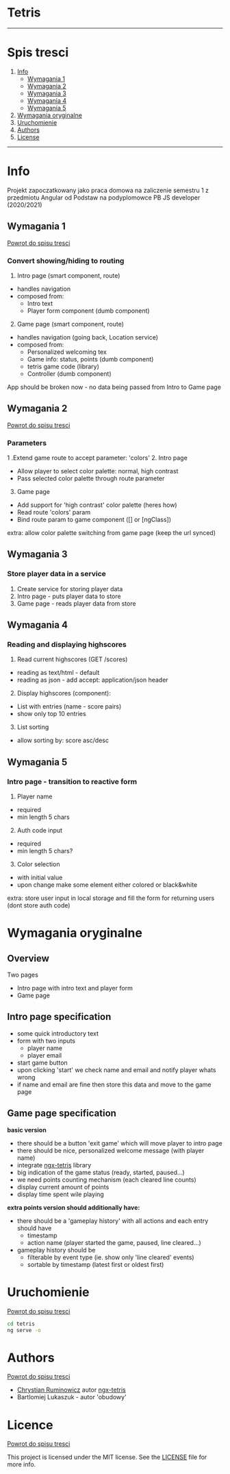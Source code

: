 # Tetris

---

# Spis tresci

1. [Info](#info)
   + [Wymagania 1](#wymagania-1)
   + [Wymagania 2](#wymagania-2)
   + [Wymagania 3](#wymagania-3)
   + [Wymagania 4](#wymagania-4)
   + [Wymagania 5](#wymagania-5)
2. [Wymagania oryginalne](wymagania-oryginalne)
2. [Uruchomienie](#uruchomienie)
3. [Authors](#authors)
4. [License](#license)

---

# Info

Projekt zapoczatkowany jako praca domowa na zaliczenie semestru 1 z przedmiotu Angular od Podstaw na podyplomowce PB JS developer (2020/2021)

## Wymagania 1

[Powrot do spisu tresci](#spis-tresci)

### Convert showing/hiding to routing

1. Intro page (smart component, route)
+ handles navigation
+ composed from:
  - Intro text
  - Player form component (dumb component)
2. Game page (smart component, route)
+ handles navigation (going back, Location service)
+ composed from:
  - Personalized welcoming tex
  - Game info: status, points (dumb component)
  - tetris game code (library)
  - Controller (dumb component)

App should be broken now - no data being passed from Intro to Game page


## Wymagania 2

[Powrot do spisu tresci](#spis-tresci)

### Parameters

1 .Extend game route to accept parameter: 'colors'
2. Intro page
- Allow player to select color palette: normal, high contrast
- Pass selected color palette through route parameter
3. Game page
- Add support for 'high contrast' color palette (heres how)
- Read route 'colors' param
- Bind route param to game component ([] or [ngClass])

extra: allow color palette switching from game page (keep the url synced)

## Wymagania 3

### Store player data in a service

1. Create service for storing player data
2. Intro page - puts player data to store
3. Game page - reads player data from store

## Wymagania 4

### Reading and displaying highscores

1. Read current highscores (GET /scores) 
- reading as text/html - default
- reading as json - add accept: application/json header
2. Display highscores (component):
- List with entries (name - score pairs)
- show only top 10 entries
3. List sorting
- allow sorting by: score asc/desc

## Wymagania 5

### Intro page - transition to reactive form

1. Player name
- required
- min length 5 chars
2. Auth code input
- required
- min length 5 chars?
3. Color selection
- with initial value
- upon change make some element either colored or black&white

extra: store user input in local storage and fill the form for returning users
(dont store auth code)


# Wymagania oryginalne

## Overview

Two pages
- Intro page with intro text and player form
- Game page

## Intro page specification

- some quick introductory text
- form with two inputs
    - player name
    - player email
- start game button
- upon clicking 'start' we check name and email and notify player whats wrong
- if name and email are fine then store this data and move to the game page

## Game page specification

**basic version**
- there should be a button 'exit game' which will move player to intro page
- there should be nice, personalized welcome message (with player name)
- integrate [ngx-tetris](https://www.npmjs.com/package/ngx-tetris) library
- big indication of the game status (ready, started, paused...)
- we need points counting mechanism (each cleared line counts)
- display current amount of points
- display time spent wile playing

**extra points version should additionally have:**
- there should be a 'gameplay history' with all actions and each entry should have
    - timestamp
    - action name (player started the game, paused, line cleared...)
- gameplay history should be
    - filterable by event type (ie. show only 'line cleared' events)
    - sortable by timestamp (latest first or oldest first)

# Uruchomienie

[Powrot do spisu tresci](#spis-tresci)

```bash
cd tetris
ng serve -o
```

# Authors

[Powrot do spisu tresci](#spis-tresci)

- [Chrystian Ruminowicz](http://chrum.it) autor [ngx-tetris](https://www.npmjs.com/package/ngx-tetris)
- Bartlomiej Lukaszuk - autor 'obudowy'

# Licence

[Powrot do spisu tresci](#spis-tresci)

This project is licensed under the MIT license. See the [LICENSE](https://opensource.org/licenses/MIT) file for more info.
